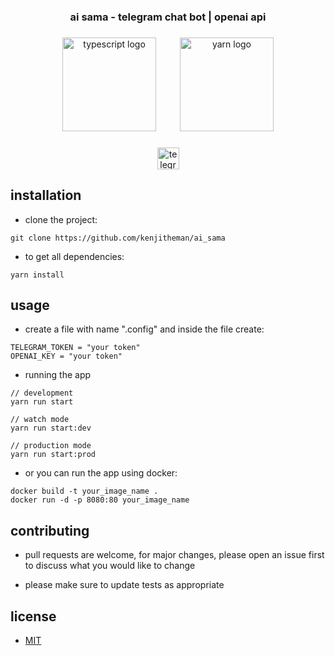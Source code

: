 <h3 align="center">ai sama - telegram chat bot | openai api</h2>

###

<div align="center">
  <img src="https://cdn.jsdelivr.net/gh/devicons/devicon/icons/typescript/typescript-original.svg" height="150" alt="typescript logo"  />
  <img width="30" />
  <img src="https://cdn.jsdelivr.net/gh/devicons/devicon/icons/yarn/yarn-original.svg" height="150" alt="yarn logo"  />
</div>

###

<div align="center">
  <a href="https://t.me/yuichandaisukibest_bot" target="_blank">
    <img src="https://img.shields.io/static/v1?message=ai sama&logo=telegram&label=&color=2CA5E0&logoColor=white&labelColor=&style=for-the-badge" height="35" alt="telegram logo"  />
  </a>
</div>

###

## installation

- clone the project:

```
git clone https://github.com/kenjitheman/ai_sama
```

- to get all dependencies:

```
yarn install
```

## usage
- create a file with name ".config" and inside the file create:
```
TELEGRAM_TOKEN = "your token"
OPENAI_KEY = "your token"
```

- running the app

```
// development
yarn run start

// watch mode
yarn run start:dev

// production mode
yarn run start:prod
```

-  or you can run the app using docker:
```
docker build -t your_image_name .
docker run -d -p 8080:80 your_image_name
```

## contributing

- pull requests are welcome, for major changes, please open an issue first
to discuss what you would like to change

- please make sure to update tests as appropriate

## license

- [MIT](https://choosealicense.com/licenses/mit/)
